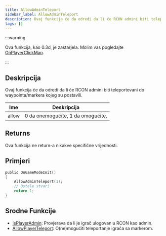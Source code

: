```yaml
---
title: AllowAdminTeleport
sidebar_label: AllowAdminTeleport
description: Ovaj funkcija će da odredi da li će RCON admini biti teleportovani do waypointa/markera kojeg su postavili.
tags: []
---
```


:::warning

Ova funkcija, kao 0.3d, je zastarjela. Molim vas pogledajte [OnPlayerClickMap](../callbacks/OnPlayerClickMap).

:::

## Deskripcija

Ovaj funkcija će da odredi da li će RCON admini biti teleportovani do waypointa/markera kojeg su postavili.

| Ime   | Deskripcija                       |
| ----- | --------------------------------- |
| allow | 0 da onemogućite, 1 da omogućite. |

## Returns

Ova funkcija ne return-a nikakve specifične vrijednosti.

## Primjeri

```c
public OnGameModeInit()
{
    AllowAdminTeleport(1);
    // Ostale stvari
    return 1;
}
```

## Srodne Funkcije

- [IsPlayerAdmin](IsPlayerAdmin): Provjerava da li je igrač ulogovan u RCON kao admin.
- [AllowPlayerTeleport](AllowPlayerTeleport): O(ne)mogućiti teleportanje igrača sa markerom.
